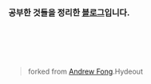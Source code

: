 ### 공부한 것들을 정리한 [블로그](https://jaden2208.github.io)입니다.

<br>
<br>
<br>
<br>

> forked from [Andrew Fong](https://github.com/fongandrew).Hydeout
